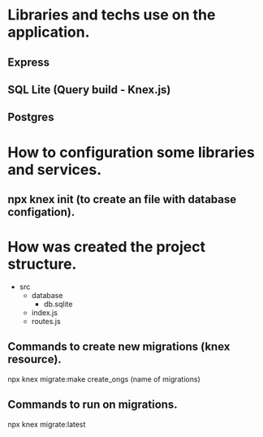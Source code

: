 # Libraries and techs use on the application.
## Express
## SQL Lite (Query build - Knex.js)
## Postgres

# How to configuration some libraries and services.
## npx knex init (to create an file with database configation).

# How was created the project structure.
* src
  * database
    - db.sqlite
  - index.js
  - routes.js

## Commands to create new migrations (knex resource).
npx knex migrate:make create_ongs (name of migrations) 

## Commands to run on migrations.
npx knex migrate:latest 